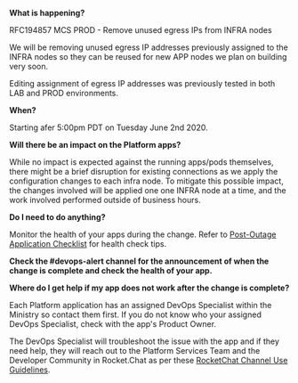 
**What is happening?**

RFC194857 MCS PROD - Remove unused egress IPs from INFRA nodes

We will be removing unused egress IP addresses previously assigned to the INFRA nodes so they can be reused for new APP nodes we plan on building very soon.

Editing assignment of egress IP addresses was previously tested in both LAB and PROD environments.

**When?**

Starting afer 5:00pm PDT on Tuesday June 2nd 2020.

**Will there be an impact on the Platform apps?**

While no impact is expected against the running apps/pods themselves, there might be a brief disruption for existing connections as we apply the configuration changes to each infra node. To mitigate this possible impact, the changes involved will be applied one one INFRA node at a time, and the work involved performed outside of business hours.

**Do I need to do anything?**

Monitor the health of your apps during the change. Refer to [Post-Outage Application Checklist](https://developer.gov.bc.ca/Post-Outage-Application-Health-Checklist) for health check tips.

**Check the #devops-alert channel for the announcement of when the change is complete and check the health of your app.**

**Where do I get help if my app does not work after the change is complete?**

Each Platform application has an assigned DevOps Specialist within the Ministry so contact them first. If you do not know who your assigned DevOps Specialist, check with the app's Product Owner.

The DevOps Specialist will troubleshoot the issue with the app and if they need help, they will reach out to the Platform Services Team and the Developer Community in Rocket.Chat as per these [RocketChat Channel Use Guidelines](
https://developer.gov.bc.ca/Getting-human-support-for-issues-not-covered-by-devops-requests).
